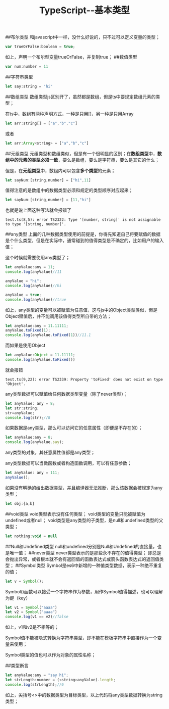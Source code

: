 ﻿---
title: TypeScript--基本类型
tags:
- TypeScript
---
##布尔类型
和javascript中一样，没什么好说的，只不过可以定义变量的类型；
```javaScript
var trueOrFalse:boolean = true;
```
如上，声明一个布尔型变量trueOrFalse，并复制true；
##数值类型
```javaScript
var num:number = 11
```
##字符串类型
```javaScript
let say:string = "hi"
```
##数组类型
数组类型js区别开了，虽然都是数组，但是ts中要规定数组元素的类型；

在ts中，数组有两种声明方式，一种是只用[]，另一种是只用Array

```javaScript
let arr:string[] = ["a","b","c"]
```
或者
```javaScript
let arr:Array<string> = ["a","b","c"]
```
##元组类型
元组类型和数组类似，但是有一个很明显的区别；在**数组类型**中，**数组中的元素的类型必须一致**，要么是数组，要么是字符串，要么是其它的什么；

但是，在**元组类型**中，数组内可以包含**多个类型**的元素；
```javaScript
let sayNum:[string,number] = ["hi",11]
```
值得注意的是数组中的数据类型必须和规定的类型顺序对应起来；
```javaScript
let sayNum:[string,number] = [11,"hi"]
```
也就是说上面这种写法就会报错了
```
test.ts(8,5): error TS2322: Type '[number, string]' is not assignable to type '[string, number]'.
```
##any类型
上面的几种数据类型使用的前提是，你得先知道自己将要赋值的数据是个什么类型，但是在实际中，通常碰到的值得类型是不确定的，比如用户的输入值；

这个时候就需要使用any类型了；
```javaScript
let anyValue:any = 11;
console.log(anyValue)//11

anyValue = "hi";
console.log(anyValue)//hi

anyValue = true;
console.log(anyValue)//true
```
如上，any类型的变量可以被赋值为任意值，这与js中的Object类型类似，但是Object赋值后，并不能调用该值得类型所自带的方法；

```javaScript
let anyValue:any = 11.11111;
anyValue.toFixed(1);
console.log(anyValue.toFixed(1))//11.1
```
而如果是使用Object
```javaScript
let anyValue:Object = 11.11111;
console.log(anyValue.toFixed())
```
就会报错
```
test.ts(9,22): error TS2339: Property 'toFixed' does not exist on type 'Object'.
```
any类型数据可以赋值给任何数据类型变量（除了never类型）；
```javaScript
let anyValue: any = 8;
let str:string;
str=anyValue;
console.log(str);//8
```
如果数据是any类型，那么可以访问它的任意属性（即便是不存在的）；
```javaScript
let anyValue:any = 8;
console.log(anyValue.say);
```
any类型的对象，其任意属性值都是any类型；

any类型数据可以当做函数或者构造函数调用，可以有任意参数；
```javaScript
let anyValue: any = 111;
anyValue();
```
如果没有明确的给出数据类型，并且编译器无法推断，那么该数据会被规定为any类型；
```javaScript
let obj:{a,b}
```
##void类型
void类型表示没有任何类型；
void类型的变量只能被赋值为undefined或者null；
void类型是any类型的子类型，是null和undefined类型的父类型；
```javaScript
let nothing:void = null
```
##Null和Undefined类型
null和undefined分别是Null和Undefined的直接量，也是唯一值；
##never类型
never类型表示的是那些永不存在的值得类型；
即总是会抛出异常，或者根本就不会有返回值的函数表达式或箭头函数表达式的返回值类型；
##Symbol类型
Symbol是es6中新增的一种值类型数据，表示一种绝不重复的值；
```javaScript
let v = Symbol();
```
Symbol()函数可以接受一个字符串作为参数，用作Symbol值得描述，也可以理解为键（key）
```javaScript
let v1 = Symbol("aaaa")
let v2 = Symbol("aaaa")
console.log(v1 == v2)//false
```
如上，v1和v2是不相等的；

Symbol值不能被隐式转换为字符串类型，即不能在模板字符串中直接作为一个变量来使用；

Symbol类型的值也可以作为对象的属性名称；

##类型断言
```javaScript
let anyValue:any = "say hi";
let strLength:number = (<string>anyValue).length;
console.log(strLength);//6
```
如上，尖括号<>中的数据类型为目标类型，以上代码将any类型数据转换为string类型；